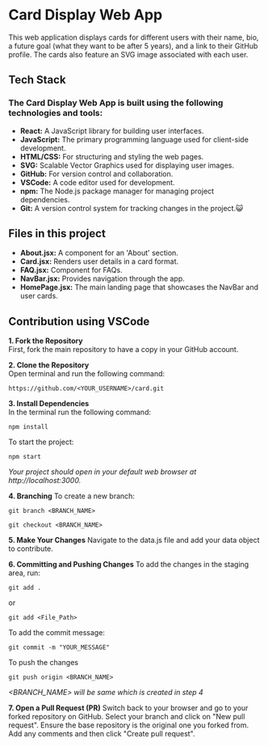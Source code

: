 # Card Display Web App 

This web application displays cards for different users with their name, bio, a future goal (what they want to be after 5 years), and a link to their GitHub profile. The cards also feature an SVG image associated with each user.

## Tech Stack 

### The Card Display Web App is built using the following technologies and tools:

- **React:** A JavaScript library for building user interfaces. 
- **JavaScript:** The primary programming language used for client-side development. 
- **HTML/CSS:** For structuring and styling the web pages.
- **SVG:** Scalable Vector Graphics used for displaying user images.
- **GitHub:** For version control and collaboration.
- **VSCode:** A code editor used for development.
- **npm:** The Node.js package manager for managing project dependencies.
- **Git:** A version control system for tracking changes in the project.😺

## Files in this project
- **About.jsx:** A component for an 'About' section.
- **Card.jsx:** Renders user details in a card format.
- **FAQ.jsx:** Component for FAQs.
- **NavBar.jsx:** Provides navigation through the app.
- **HomePage.jsx:** The main landing page that showcases the NavBar and user cards.

## Contribution using VSCode

**1. Fork the Repository**  
First, fork the main repository to have a copy in your GitHub account.

**2. Clone the Repository**  
Open terminal and run the following command:

```
https://github.com/<YOUR_USERNAME>/card.git
```


**3. Install Dependencies**  
In the terminal run the following command:

```
npm install
```

To start the project:

```
npm start
```

*Your project should open in your default web browser at http://localhost:3000.*

**4. Branching**
To create a new branch:

```
git branch <BRANCH_NAME>
```

```
git checkout <BRANCH_NAME>
```

**5. Make Your Changes**
Navigate to the data.js file and add your data object to contribute.

**6. Committing and Pushing Changes** 
To add the changes in the staging area, run:

```
git add .
```
or

```
git add <File_Path>
```

To add the commit message:

```
git commit -m "YOUR_MESSAGE"
```

To push the changes

```
git push origin <BRANCH_NAME>
```

*<BRANCH_NAME> will be same which is created in step 4*

**7. Open a Pull Request (PR)** 
Switch back to your browser and go to your forked repository on GitHub. Select your branch and click on "New pull request". Ensure the base repository is the original one you forked from. Add any comments and then click "Create pull request".


